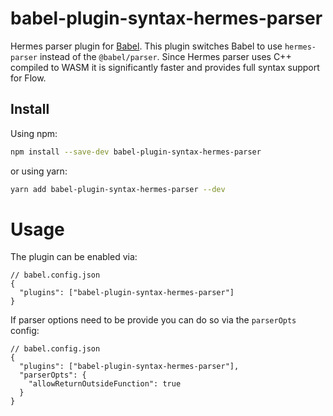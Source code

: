 # babel-plugin-syntax-hermes-parser

Hermes parser plugin for [Babel](https://babeljs.io/). This plugin switches Babel to use `hermes-parser` instead of the `@babel/parser`. Since Hermes parser uses C++ compiled to WASM it is significantly faster and provides full syntax support for Flow.

## Install

Using npm:

```sh
npm install --save-dev babel-plugin-syntax-hermes-parser
```

or using yarn:

```sh
yarn add babel-plugin-syntax-hermes-parser --dev
```

# Usage

The plugin can be enabled via:

```
// babel.config.json
{
  "plugins": ["babel-plugin-syntax-hermes-parser"]
}
```

If parser options need to be provide you can do so via the `parserOpts` config:

```
// babel.config.json
{
  "plugins": ["babel-plugin-syntax-hermes-parser"],
  "parserOpts": {
    "allowReturnOutsideFunction": true
  }
}
```
